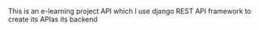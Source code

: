 This is an e-learning project API which I use django REST API framework to create its APIas its backend
